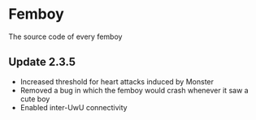 # Femboy
The source code of every femboy


## Update 2.3.5

- Increased threshold for heart attacks induced by Monster
- Removed a bug in which the femboy would crash whenever it saw a cute boy
- Enabled inter-UwU connectivity
